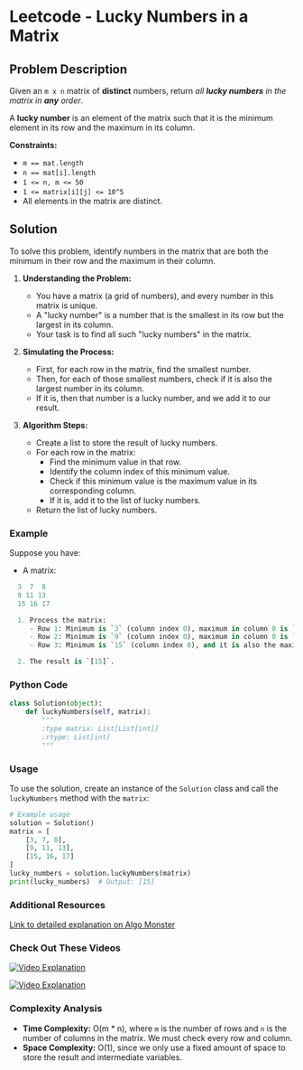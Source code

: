 # Leetcode - Lucky Numbers in a Matrix

## Problem Description

Given an `m x n` matrix of **distinct** numbers, return *all **lucky numbers** in the matrix in **any** order*.

A **lucky number** is an element of the matrix such that it is the minimum element in its row and the maximum in its column.

**Constraints:**
- `m == mat.length`
- `n == mat[i].length`
- `1 <= n, m <= 50`
- `1 <= matrix[i][j] <= 10^5`
- All elements in the matrix are distinct.

## Solution

To solve this problem, identify numbers in the matrix that are both the minimum in their row and the maximum in their column.

1. **Understanding the Problem:**
   - You have a matrix (a grid of numbers), and every number in this matrix is unique.
   - A "lucky number" is a number that is the smallest in its row but the largest in its column.
   - Your task is to find all such "lucky numbers" in the matrix.

2. **Simulating the Process:**
   - First, for each row in the matrix, find the smallest number.
   - Then, for each of those smallest numbers, check if it is also the largest number in its column.
   - If it is, then that number is a lucky number, and we add it to our result.

3. **Algorithm Steps:**
   - Create a list to store the result of lucky numbers.
   - For each row in the matrix:
     - Find the minimum value in that row.
     - Identify the column index of this minimum value.
     - Check if this minimum value is the maximum value in its corresponding column.
     - If it is, add it to the list of lucky numbers.
   - Return the list of lucky numbers.

### Example

Suppose you have:
- A matrix:

```python
  3  7  8
  9 11 13
  15 16 17

  1. Process the matrix:
     - Row 1: Minimum is `3` (column index 0), maximum in column 0 is `15`, so not a lucky number.
     - Row 2: Minimum is `9` (column index 0), maximum in column 0 is `15`, so not a lucky number.
     - Row 3: Minimum is `15` (column index 0), and it is also the maximum in column 0, so `15` is a lucky number.

  2. The result is `[15]`.
```


### Python Code

```python
class Solution(object):
    def luckyNumbers(self, matrix):
        """
        :type matrix: List[List[int]]
        :rtype: List[int]
        """

```

### Usage

To use the solution, create an instance of the `Solution` class and call the `luckyNumbers` method with the `matrix`:

```python
# Example usage
solution = Solution()
matrix = [
    [3, 7, 8],
    [9, 11, 13],
    [15, 16, 17]
]
lucky_numbers = solution.luckyNumbers(matrix)
print(lucky_numbers)  # Output: [15]
```

### Additional Resources

[Link to detailed explanation on Algo Monster](https://algo.monster/liteproblems/1380)

### Check Out These Videos

[![Video Explanation](https://img.youtube.com/vi/ceuQgACqr78/mqdefault.jpg)](https://youtu.be/ceuQgACqr78)

[![Video Explanation](https://img.youtube.com/vi/GIdJO7L6uq8/mqdefault.jpg)](https://youtu.be/GIdJO7L6uq8)

### Complexity Analysis

- **Time Complexity:** O(m * n), where `m` is the number of rows and `n` is the number of columns in the matrix. We must check every row and column.
- **Space Complexity:** O(1), since we only use a fixed amount of space to store the result and intermediate variables.